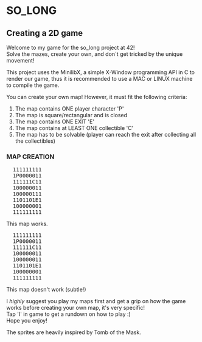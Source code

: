# SO_LONG  
## Creating a 2D game  
  
Welcome to my game for the so_long project at 42!  
Solve the mazes, create your own, and don´t get tricked by the unique movement!  
  
This project uses the MinilibX, a simple X-Window programming API in C to render our game, thus it is recommended to use a MAC or LINUX machine to compile the game.  
  
You can create your own map! However, it must fit the following criteria:  
1. The map contains ONE player character 'P'
2. The map is square/rectangular and is closed
3. The map contains ONE EXIT 'E'
4. The map contains at LEAST ONE collectible 'C'
5. The map has to be solvable (player can reach the exit after collecting all the collectibles)  

### MAP CREATION
<pre>
  111111111
  1P0000011
  111111C11
  100000011
  100000111
  1101101E1
  100000001
  111111111
</pre>
This map works.  
  
<pre>
  111111111
  1P0000011
  111111C11
  100000011
  100000011
  1101101E1
  100000001
  111111111
</pre>
This map doesn't work (subtle!)  
  
I <em>highly</em> suggest you play my maps first and get a grip on how the game works before creating your own map, it's very specific!  
Tap 'I' in game to get a rundown on how to play :)  
Hope you enjoy!     
  
The sprites are heavily inspired by Tomb of the Mask.  
